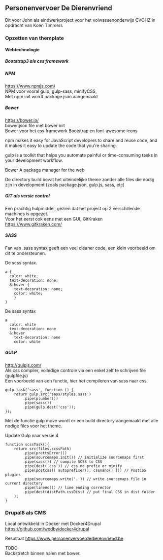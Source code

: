 ## Personenvervoer De Dierenvriend  
Dit voor John als eindwerkproject voor het volwassenonderwijs CVOHZ in opdracht van Koen Timmers

### Opzetten van themplate  
#### Webtechnologie  

##### Bootstrap3 als css framework
##### NPM
https://www.npmjs.com/  
NPM voor vooral gulp, gulp-sass, minifyCSS,  
Met npm init wordt package.json aangemaakt  
##### Bower  
https://bower.io/  
bower.json file met bower init  
Bower voor het css framework Bootstrap en font-awesome icons


npm makes it easy for JavaScript developers to share and reuse code, and it makes it easy to update 
the code that you're sharing.

gulp is a toolkit that helps you automate painful or time-consuming tasks in your development workflow.

Bower A package manager for the web

De directory build bevat het uiteindelijke theme zonder alle files die nodig zijn
in development (zoals package.json, gulp.js, sass, etc)

##### GIT als versie control  
Een prachtig hulpmiddel, gezien dat het project op 2 verschillende machines is opgezet.  
Voor het eerst ook eens met een GUI, GitKraken  
https://www.gitkraken.com/
##### SASS
Fan van .sass syntax geeft een veel cleaner code, een klein voorbeeld om dit te ondersteunen.  

De scss syntax.  

```
a {
  color: white;
  text-decoration: none;
  &:hover {
    text-decoration: none;
    color: white;
    }
}
```
De sass syntax

```
a
  color: white
  text-decoration: none
  &:hover
    text-decoration: none
    color: white
```

##### GULP
http://gulpjs.com/  
Als css compiler, volledige controle via een enkel zelf te schrijven file (gulpfile.js)  
Een voorbeeld van een functie, hier het compileren van sass naar css.  
```
gulp.task('sass', function () {
    return gulp.src('sass/styles.sass')
        .pipe(plumber())
        .pipe(sass())
        .pipe(gulp.dest('css'));
});
```
Met de functie gulp move wordt er een build directory aangemaakt met alle nodige files
voor het theme.

Update Gulp naar versie 4

```
function scssTask(){    
    return src(files.scssPath)
        .pipe(prettyError())
        .pipe(sourcemaps.init()) // initialize sourcemaps first
        .pipe(sass()) // compile SCSS to CSS
        .pipe(dest('css')) // css no prefix or minify
        .pipe(postcss([ autoprefixer(), cssnano() ])) // PostCSS plugins
        .pipe(sourcemaps.write('.')) // write sourcemaps file in current directory
        .pipe(lineec()) // line ending corrector
        .pipe(dest(distPath.cssDist) // put final CSS in dist folder
    ); 
}
```

### Drupal8 als CMS
Local ontwikkeld in Docker met Docker4Drupal  
https://github.com/wodby/docker4drupal
  
Resultaat https://www.personenvervoerdedierenvriend.be


TODO  
Backstretch binnen halen met bower.
